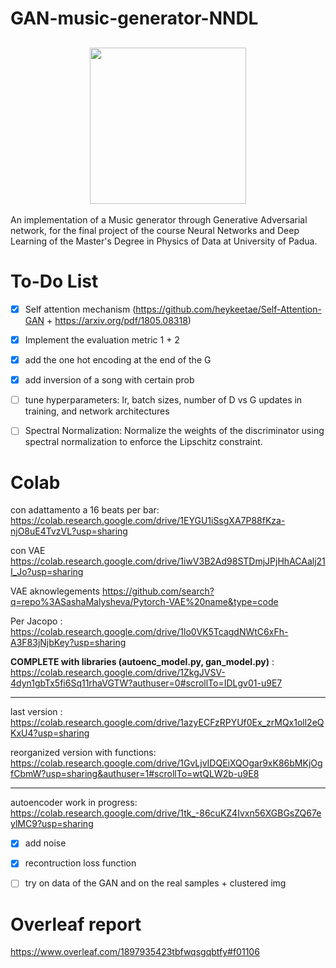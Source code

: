 # GAN-music-generator-NNDL


<h2 align="center">
  <img src="https://i.giphy.com/media/v1.Y2lkPTc5MGI3NjExdXYyeGl3MzR3aWJydjk4N3dhbXU4anViaXFvOTh4ODlxYjA1aHJ1eSZlcD12MV9pbnRlcm5hbF9naWZfYnlfaWQmY3Q9Zw/tqfS3mgQU28ko/giphy.gif", width="250">
</h2>


An implementation of a Music generator through Generative Adversarial network, for the final project of the course Neural Networks and Deep Learning of the Master's Degree in Physics of Data at University of Padua.    

# To-Do List
- [x] Self attention mechanism (https://github.com/heykeetae/Self-Attention-GAN + https://arxiv.org/pdf/1805.08318)
- [x] Implement the evaluation metric 1 + 2
- [x] add the one hot encoding at the end of the G
- [x] add inversion of a song with certain prob
- [ ] tune hyperparameters: lr, batch sizes, number of D vs G updates in training, and network architectures 
    
- [ ] Spectral Normalization: Normalize the weights of the discriminator using spectral normalization to enforce the Lipschitz constraint.

# Colab
con adattamento a 16 beats per bar: https://colab.research.google.com/drive/1EYGU1iSsgXA7P88fKza-njO8uE4TvzVL?usp=sharing

con VAE 
https://colab.research.google.com/drive/1iwV3B2Ad98STDmjJPjHhACAalj21I_Jo?usp=sharing

VAE aknowlegements
https://github.com/search?q=repo%3ASashaMalysheva/Pytorch-VAE%20name&type=code

Per Jacopo : https://colab.research.google.com/drive/1lo0VK5TcagdNWtC6xFh-A3F83jNjbKey?usp=sharing

**COMPLETE with libraries (autoenc_model.py, gan_model.py)** : https://colab.research.google.com/drive/1ZkgJVSV-4dyn1gbTx5fi6Sq11rhaVGTW?authuser=0#scrollTo=IDLgv01-u9E7

---

last version : https://colab.research.google.com/drive/1azyECFzRPYUf0Ex_zrMQx1oll2eQKxU4?usp=sharing        

reorganized version with functions: https://colab.research.google.com/drive/1GvLjvIDQEiXQOgar9xK86bMKjOgfCbmW?usp=sharing&authuser=1#scrollTo=wtQLW2b-u9E8    

--- 

autoencoder work in progress: https://colab.research.google.com/drive/1tk_-86cuKZ4Ivxn56XGBGsZQ67eylMC9?usp=sharing
- [x] add noise
- [x] recontruction loss function
- [ ] try on data of the GAN and on the real samples + clustered img


# Overleaf report
https://www.overleaf.com/1897935423tbfwqsgqbtfy#f01106
